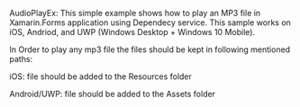 AudioPlayEx:
This simple example shows how to play an MP3 file in Xamarin.Forms application using Dependecy service. 
This sample works on iOS, Andriod, and UWP (Windows Desktop + Windows 10 Mobile). 

In Order to play any mp3 file the files should be kept in following mentioned paths:

iOS: file should be added to the Resources folder

Android/UWP:  file should be added to the Assets folder
